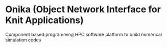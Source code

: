 # Onika (Object Network Interface for Knit Applications)
Component based programming HPC software platform to build numerical simulation codes

